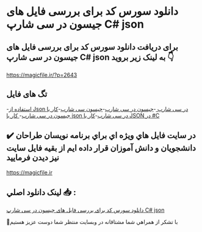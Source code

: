 # دانلود سورس کد برای بررسی فایل های جیسون در سی شارپ C# json

## برای دریافت دانلود سورس کد برای بررسی فایل های جیسون در سی شارپ C# json به لینک زیر بروید 👇

https://magicfile.ir/?p=2643

## تگ های فایل

-[استفاده از Json در سی شارپ ](https://magicfile.ir/product/%d8%b3%d9%88%d8%b1%d8%b3-%da%a9%d8%af-%d8%a8%d8%b1%d8%a7%db%8c-%d8%a8%d8%b1%d8%b1%d8%b3%db%8c-%d9%81%d8%a7%db%8c%d9%84-%d9%87%d8%a7%db%8c-%d8%ac%db%8c%d8%b3%d9%88%d9%86-%d8%b3%db%8c-%d8%b4%d8%a7%d8%b1%d9%be/)-[جیسون در سی شارپ](https://magicfile.ir/product/%d8%b3%d9%88%d8%b1%d8%b3-%da%a9%d8%af-%d8%a8%d8%b1%d8%a7%db%8c-%d8%a8%d8%b1%d8%b1%d8%b3%db%8c-%d9%81%d8%a7%db%8c%d9%84-%d9%87%d8%a7%db%8c-%d8%ac%db%8c%d8%b3%d9%88%d9%86-%d8%b3%db%8c-%d8%b4%d8%a7%d8%b1%d9%be/)-[جیسون سی شارپ](https://magicfile.ir/product/%d8%b3%d9%88%d8%b1%d8%b3-%da%a9%d8%af-%d8%a8%d8%b1%d8%a7%db%8c-%d8%a8%d8%b1%d8%b1%d8%b3%db%8c-%d9%81%d8%a7%db%8c%d9%84-%d9%87%d8%a7%db%8c-%d8%ac%db%8c%d8%b3%d9%88%d9%86-%d8%b3%db%8c-%d8%b4%d8%a7%d8%b1%d9%be/)-[کار با جیسون در سی شارپ](https://magicfile.ir/product/%d8%b3%d9%88%d8%b1%d8%b3-%da%a9%d8%af-%d8%a8%d8%b1%d8%a7%db%8c-%d8%a8%d8%b1%d8%b1%d8%b3%db%8c-%d9%81%d8%a7%db%8c%d9%84-%d9%87%d8%a7%db%8c-%d8%ac%db%8c%d8%b3%d9%88%d9%86-%d8%b3%db%8c-%d8%b4%d8%a7%d8%b1%d9%be/)-[ کار با json در سی شارپ](https://magicfile.ir/product/%d8%b3%d9%88%d8%b1%d8%b3-%da%a9%d8%af-%d8%a8%d8%b1%d8%a7%db%8c-%d8%a8%d8%b1%d8%b1%d8%b3%db%8c-%d9%81%d8%a7%db%8c%d9%84-%d9%87%d8%a7%db%8c-%d8%ac%db%8c%d8%b3%d9%88%d9%86-%d8%b3%db%8c-%d8%b4%d8%a7%d8%b1%d9%be/)-[کار با JSON در #C](https://magicfile.ir/product/%d8%b3%d9%88%d8%b1%d8%b3-%da%a9%d8%af-%d8%a8%d8%b1%d8%a7%db%8c-%d8%a8%d8%b1%d8%b1%d8%b3%db%8c-%d9%81%d8%a7%db%8c%d9%84-%d9%87%d8%a7%db%8c-%d8%ac%db%8c%d8%b3%d9%88%d9%86-%d8%b3%db%8c-%d8%b4%d8%a7%d8%b1%d9%be/)

## ✔️ در سايت فايل هاي ويژه اي براي برنامه نويسان طراحان دانشجويان و دانش آموزان قرار داده ايم از بقيه فايل سايت نيز ديدن فرماييد

https://magicfile.ir


## لينک دانلود اصلي 📥 :

[دانلود سورس کد برای بررسی فایل های جیسون در سی شارپ C# json](https://magicfile.ir/product/%d8%b3%d9%88%d8%b1%d8%b3-%da%a9%d8%af-%d8%a8%d8%b1%d8%a7%db%8c-%d8%a8%d8%b1%d8%b1%d8%b3%db%8c-%d9%81%d8%a7%db%8c%d9%84-%d9%87%d8%a7%db%8c-%d8%ac%db%8c%d8%b3%d9%88%d9%86-%d8%b3%db%8c-%d8%b4%d8%a7%d8%b1%d9%be/) 


🙏با تشکر از همراهي شما مشتاقانه در وبسایت منتظر شما دوست عزیز هستیم

